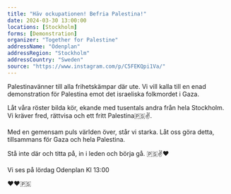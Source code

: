 ```yaml
---
title: "Häv ockupationen! Befria Palestina!"
date: 2024-03-30 13:00:00
locations: [Stockholm]
forms: [Demonstration]
organizer: "Together for Palestine"
addressName: "Odenplan"
addressRegion: "Stockholm"
addressCountry: "Sweden"
source: "https://www.instagram.com/p/C5FEKQpi1Va/"
---
```

Palestinavänner till alla frihetskämpar där ute.
Vi vill kalla till en enad demonstration för Palestina emot det israeliska folkmordet i Gaza.

Låt våra röster bilda kör, ekande med tusentals andra från hela Stockholm.
Vi kräver fred, rättvisa och ett fritt Palestina🇵🇸✌️.

Med en gemensam puls världen över, står vi starka.
Låt oss göra detta, tillsammans för Gaza och hela Palestina.

Stå inte där och titta på, in i leden och börja gå.
🇵🇸✌️❤️

Vi ses på lördag
Odenplan
Kl 13:00

❤️❤️🇵🇸

